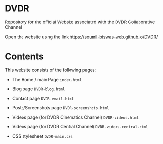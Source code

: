 # DVDR

Repository for the official Website associated with the DVDR Collaborative Channel

Open the website using the link https://soumil-biswas-web.github.io/DVDR/

# Contents

This website consists of the following pages:

- The Home / main Page `index.html`
- Blog page `DVDR-blog.html`
- Contact page `DVDR-email.html`
- Posts/Screenshots page `DVDR-screenshots.html`
- Videos page (for DVDR Cinematics Channel) `DVDR-videos.html`
- Videos page (for DVDR Central Channel) `DVDR-videos-central.html`

- CSS stylesheet `DVDR-main.css`
